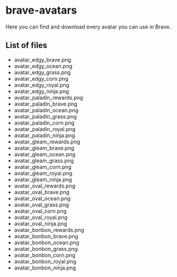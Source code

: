 # brave-avatars
Here you can find and download every avatar you can use in Brave.
## List of files
- avatar_edgy_brave.png
- avatar_edgy_ocean.png
- avatar_edgy_grass.png
- avatar_edgy_corn.png
- avatar_edgy_royal.png
- avatar_edgy_ninja.png
- avatar_paladin_rewards.png
- avatar_paladin_brave.png
- avatar_paladin_ocean.png
- avatar_paladin_grass.png
- avatar_paladin_corn.png
- avatar_paladin_royal.png
- avatar_paladin_ninja.png
- avatar_gleam_rewards.png
- avatar_gleam_brave.png
- avatar_gleam_ocean.png
- avatar_gleam_grass.png
- avatar_gleam_corn.png
- avatar_gleam_royal.png
- avatar_gleam_ninja.png
- avatar_oval_rewards.png
- avatar_oval_brave.png
- avatar_oval_ocean.png
- avatar_oval_grass.png
- avatar_oval_corn.png
- avatar_oval_royal.png
- avatar_oval_ninja.png
- avatar_bonbon_rewards.png
- avatar_bonbon_brave.png
- avatar_bonbon_ocean.png
- avatar_bonbon_grass.png
- avatar_bonbon_corn.png
- avatar_bonbon_royal.png
- avatar_bonbon_ninja.png
